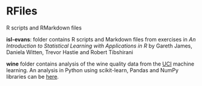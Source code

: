 # RFiles
R scripts and RMarkdown files

**isl-evans**: 
folder contains R scripts and Markdown files from exercises in _An Introduction to Statistical Learning with 
Applications in R_ by Gareth James, Daniela Witten, Trevor Hastie and Robert Tibshirani

**wine**
folder contains analysis of the wine quality data from the [UCI](https://archive.ics.uci.edu/ml/datasets/Wine+Quality) machine learning. An analysis in Python using scikit-learn, Pandas and NumPy libraries can be [here](https://nbviewer.jupyter.org/github/sunnykan/pythonFiles/blob/master/misc/wine/wine-v4.ipynb).
